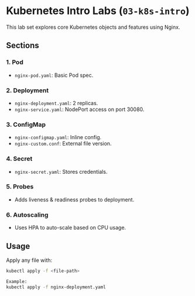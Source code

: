 # Kubernetes Intro Labs (`03-k8s-intro`)

This lab set explores core Kubernetes objects and features using Nginx.

## Sections

### 1. Pod
- `nginx-pod.yaml`: Basic Pod spec.

### 2. Deployment
- `nginx-deployment.yaml`: 2 replicas.
- `nginx-service.yaml`: NodePort access on port 30080.

### 3. ConfigMap
- `nginx-configmap.yaml`: Inline config.
- `nginx-custom.conf`: External file version.

### 4. Secret
- `nginx-secret.yaml`: Stores credentials.

### 5. Probes
- Adds liveness & readiness probes to deployment.

### 6. Autoscaling
- Uses HPA to auto-scale based on CPU usage.

## Usage

Apply any file with:
```bash
kubectl apply -f <file-path>

Example:
kubectl apply -f nginx-deployment.yaml
